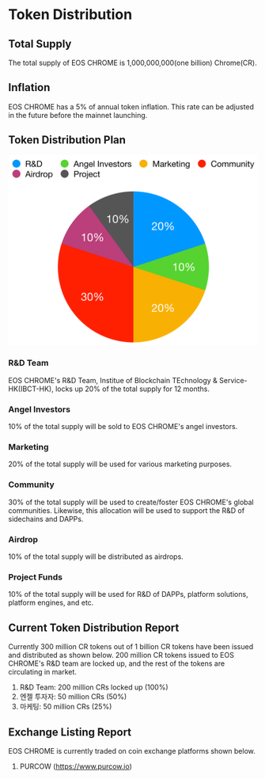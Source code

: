 # Token Distribution

## Total Supply
The total supply of EOS CHROME is 1,000,000,000(one billion) Chrome(CR).

## Inflation
EOS CHROME has a 5% of annual token inflation. This rate can be adjusted in the future before the mainnet launching.

## Token Distribution Plan
![alt text](./image/TokenDist.png)

### R&D Team
EOS CHROME's R&D Team, Institue of Blockchain TEchnology & Service-HK(IBCT-HK), locks up 20% of the total supply for 12 months.

### Angel Investors
10% of the total supply will be sold to EOS CHROME's angel investors.

### Marketing
20% of the total supply will be used for various marketing purposes.

### Community
30% of the total supply will be used to create/foster EOS CHROME's global communities. Likewise, this allocation will be used to support the R&D of sidechains and DAPPs.

### Airdrop
10% of the total supply will be distributed as airdrops.

### Project Funds
10% of the total supply will be used for R&D of DAPPs, platform solutions, platform engines, and etc.


## Current Token Distribution Report
Currently 300 million CR tokens out of 1 billion CR tokens have been issued and distributed as shown below. 200 million CR tokens issued to EOS CHROME's R&D team are locked up, and the rest of the tokens are circulating in market.

1. R&D Team: 200 million CRs locked up (100%)
2. 엔젤 투자자: 50 million CRs (50%)
3. 마케팅: 50 million CRs (25%)


## Exchange Listing Report
EOS CHROME is currently traded on coin exchange platforms shown below.
1. PURCOW (https://www.purcow.io)
